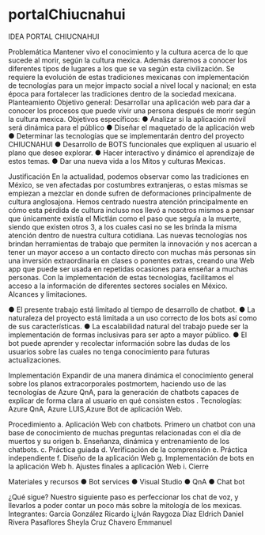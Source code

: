 # portalChiucnahui
IDEA
PORTAL CHIUCNAHUI

 
Problemática
Mantener vivo el conocimiento y la cultura acerca de lo que sucede al morir, según la cultura mexica. Además daremos a conocer los diferentes tipos de lugares a los que se va según esta civilización.
Se requiere la evolución de estas tradiciones mexicanas con implementación de  tecnologías para un mejor impacto social a nivel local y nacional; en esta época para fortalecer las tradiciones dentro de la sociedad mexicana.
Planteamiento
Objetivo general: Desarrollar una aplicación web para dar a conocer los procesos  que puede vivir una persona después de morir según la cultura mexica.
Objetivos específicos:
●	Analizar si la aplicación móvil será dinámica para el público 
●	Diseñar el maquetado de la aplicación web
●	Determinar las tecnologías que se implementarán dentro del proyecto CHIUCNAHUI 
●	Desarrollo de BOTS funcionales que expliquen al usuario el plano que desee explorar. 
●	Hacer interactivo y dinámico el aprendizaje de estos temas. 
●	Dar una nueva vida a los Mitos y culturas Mexicas.

Justificación
En la actualidad, podemos observar como las tradiciones en México, se ven afectadas por costumbres extranjeras, o estas mismas se empiezan a mezclar en donde sufren de  deformaciones principalmente de cultura anglosajona.
Hemos centrado nuestra atención principalmente en cómo esta pérdida de cultura incluso nos llevó a nosotros mismos a pensar que únicamente existía el Mictlán como el paso que seguía a la muerte, siendo que existen otros 3, a los cuales casi no se les brinda la misma atención dentro de nuestra cultura cotidiana.
Las nuevas tecnologías nos brindan herramientas de trabajo que permiten la innovación y nos acercan a tener un mayor acceso a un contacto directo con muchas más personas sin una inversión extraordinaria en clases o ponentes extras, creando una Web app que puede ser usada en repetidas ocasiones para enseñar a muchas personas.
Con la implementación de estas tecnologías, facilitamos el acceso a la información de diferentes sectores sociales en México. 
Alcances y limitaciones.

●	El presente trabajo está limitado al tiempo de desarrollo de chatbot.
●	La naturaleza del proyecto está limitada a un uso correcto de los bots así como de sus características. 
●	La escalabilidad natural del trabajo puede ser la implementación de formas inclusivas para ser apto a mayor público. 
●	El  bot puede aprender y recolectar información sobre las dudas de los usuarios sobre las cuales no tenga conocimiento para futuras actualizaciones. 

Implementación
Expandir de una manera dinámica el conocimiento general sobre los planos extracorporales postmortem, haciendo uso de las tecnologías de Azure QnA, para la generación de  chatbots capaces de explicar de forma clara  al usuario en qué consisten estos .
Tecnologías: Azure QnA, Azure LUIS,Azure Bot de aplicación Web.

Procedimiento
a.	Aplicación Web con chatbots.
Primero un chatbot con una base de conocimiento de muchas preguntas relacionadas con el día de muertos y su origen
b.	Enseñanza, dinámica y entrenamiento de los chatbots.
c.	Práctica guiada
d.	Verificación de la comprensión
e.	Práctica independiente
f.	Diseño de la aplicación Web
g.	Implementación de bots en la aplicación Web
h.	Ajustes finales a aplicación Web
i.	Cierre


Materiales y recursos
●	Bot services
●	Visual Studio
●	QnA
●	Chat bot

¿Qué sigue?  Nuestro siguiente paso es perfeccionar los chat de voz, y llevarlos a poder contar un poco más sobre la mitología de los mexicas. 
Integrantes: 
García  González Ricardo i¿Iván 
Raygoza Díaz Eldrich Daniel 
Rivera Pasaflores Sheyla
Cruz Chavero Emmanuel
